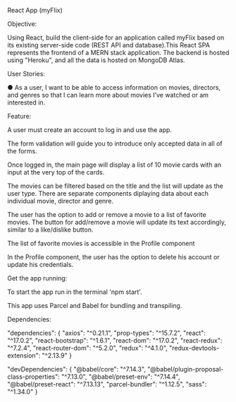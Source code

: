  React App (myFlix)

 Objective:

Using React, build the client-side for an application called myFlix based on its existing server-side code (REST API and database).This React SPA represents the frontend of a MERN stack application. The backend is hosted using "Heroku", and all the data is hosted on MongoDB Atlas.

User Stories:

● As a user, I want to be able to access information on movies, directors, and genres so
that I can learn more about movies I’ve watched or am interested in.

Feature:

A user must create an account to log in and use the app.

The form validation will guide you to introduce only accepted data in all of the forms.

Once logged in, the main page will display a list of 10 movie cards with an input at the very top of the cards. 

The movies can be filtered based on the title and the list will update as the user type.
There are separate components diplaying data about each individual movie, director and genre.

The user has the option to add or remove a movie to a list of favorite movies. The button for add/remove a movie will update its text accordingly, similar to a like/dislike button.

The list of favorite movies is accessible in the Profile component

In the Profile component, the user has the option to delete his account or update his credentials.

Get the app running:

To start the app run in the terminal 'npm start'.

This app uses Parcel and Babel for bundling and transpiling.

Dependencies:

"dependencies": {
    "axios": "^0.21.1",
    "prop-types": "^15.7.2",
    "react": "^17.0.2",
    "react-bootstrap": "^1.6.1",
    "react-dom": "^17.0.2",
    "react-redux": "^7.2.4",
    "react-router-dom": "^5.2.0",
    "redux": "^4.1.0",
    "redux-devtools-extension": "^2.13.9"
    }

"devDependencies": {
    "@babel/core": "^7.14.3",
    "@babel/plugin-proposal-class-properties": "^7.13.0",
    "@babel/preset-env": "^7.14.4",
    "@babel/preset-react": "^7.13.13",
    "parcel-bundler": "^1.12.5",
    "sass": "^1.34.0"
    }

